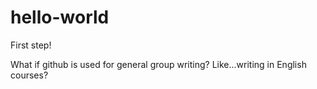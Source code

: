 # hello-world
First step!

What if github is used for general group writing? Like...writing in English courses?
